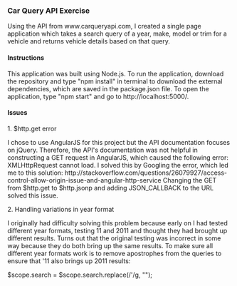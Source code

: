 <h3>Car Query API Exercise</h3>
<p>Using the API from www.carqueryapi.com, I created a single page application which takes a search query of a year, make, model or trim for a vehicle and returns vehicle details based on that query.</p>

<h4>Instructions</h4>
<p>This application was built using Node.js. To run the application, download the repository and type "npm install" in terminal to download the external dependencies, which are saved in the package.json file. To open the application, type "npm start" and go to http://localhost:5000/.</p>

<h4>Issues</h4>
<p>1. $http.get error</p> <p>I chose to use AngularJS for this project but the API documentation focuses on jQuery. Therefore, the API's documentation was not helpful in constructing a GET request in AngularJS, which caused the following error: XMLHttpRequest cannot load.
I solved this by Googling the error, which led me to this solution: http://stackoverflow.com/questions/26079927/access-control-allow-origin-issue-and-angular-http-service
Changing the GET from $http.get to $http.jsonp and adding JSON_CALLBACK to the URL solved this issue.</p>
<p>2. Handling variations in year format</p>
<p>I originally had difficulty solving this problem because early on I had tested different year formats, testing 11 and 2011 and thought they had brought up different results. Turns out that the original testing was incorrect in some way because they do both bring up the same results. To make sure all different year formats work is to remove apostrophes from the queries to ensure that '11 also brings up 2011 results:</p>
<p>$scope.search = $scope.search.replace(/'/g, "");</p>

